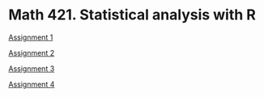 # Math 421. Statistical analysis with R

[Assignment 1](Assignment1.html)

[Assignment 2](Assignment2.html)

[Assignment 3](Assignment3.html)

[Assignment 4](Assignment4.html)
